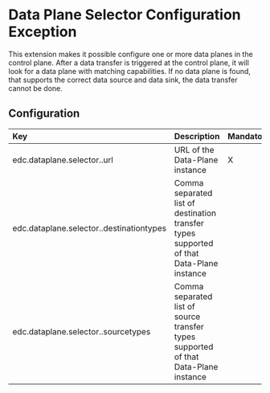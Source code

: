 # Data Plane Selector Configuration Exception

This extension makes it possible configure one or more data planes in the control plane. After a data transfer is
triggered at the control plane, it will look for a data plane with matching capabilities. If no data plane is found, that supports
the correct data source and data sink, the data transfer cannot be done.

## Configuration

| Key                                                       | Description                                                                               | Mandatory | Default          |
|:----------------------------------------------------------|:------------------------------------------------------------------------------------------|-----------|------------------|
| edc.dataplane.selector.<dataplane-id>.url                 | URL of the Data-Plane instance                                                            | X         |                  |
| edc.dataplane.selector.<dataplane-id>.destinationtypes    | Comma separated list of destination transfer types supported of that Data-Plane instance  |           | '' (empty string)|
| edc.dataplane.selector.<dataplane-id>.sourcetypes         | Comma separated list of source transfer types supported of that Data-Plane instance       |           | '' (empty string)|
